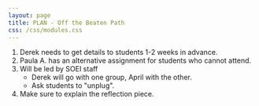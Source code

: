 ```yaml
---
layout: page
title: PLAN - Off the Beaten Path
css: /css/modules.css
---
```


1. Derek needs to get details to students 1-2 weeks in advance.
1. Paula A. has an alternative assignment for students who cannot attend.
1. Will be led by SOEI staff
    * Derek will go with one group, April with the other.
    * Ask students to "unplug".
1. Make sure to explain the reflection piece.